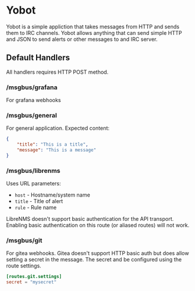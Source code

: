 # Yobot

Yobot is a simple appliction that takes messages from HTTP and sends them to
IRC channels. Yobot allows anything that can send simple HTTP and JSON to send
alerts or other messages to and IRC server.

## Default Handlers

All handlers requires HTTP POST method.

### /msgbus/grafana

For grafana webhooks

### /msgbus/general

For general application. Expected content:

```json
{
    "title": "This is a title",
    "message": "This is a message"
}
```

### /msgbus/librenms

Uses URL parameters:

- `host` - Hostname/system name
- `title` - Title of alert
- `rule` - Rule name

LibreNMS doesn't support basic authentication for the API transport. Enabling
basic authentication on this route (or aliased routes) will not work.

### /msgbus/git

For gitea webhooks. Gitea doesn't support HTTP basic auth but does allow setting
a secret in the message. The secret and be configured using the route settings.

```toml
[routes.git.settings]
secret = "mysecret"
```
